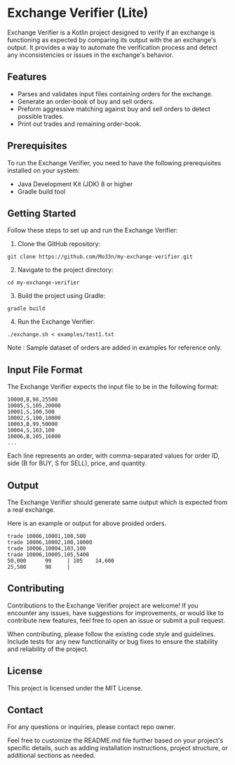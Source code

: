 # Exchange Verifier (Lite)

Exchange Verifier is a Kotlin project designed to verify if an exchange is functioning as expected by comparing its output with the an exchange's output. It provides a way to automate the verification process and detect any inconsistencies or issues in the exchange's behavior.

## Features

- Parses and validates input files containing orders for the exchange.
- Generate an order-book of buy and sell orders.
- Preform aggressive matching against buy and sell orders to detect possible trades.
- Print out trades and remaining order-book.



## Prerequisites

To run the Exchange Verifier, you need to have the following prerequisites installed on your system:

- Java Development Kit (JDK) 8 or higher
- Gradle build tool

## Getting Started

Follow these steps to set up and run the Exchange Verifier:

1. Clone the GitHub repository:

```shell
git clone https://github.com/Mo33n/my-exchange-verifier.git
```

2. Navigate to the project directory:

```shell   
cd my-exchange-verifier
```

3. Build the project using Gradle:

```shell
gradle build
```

4. Run the Exchange Verifier:

```shell
./exchange.sh < examples/test1.txt
```

Note : Sample dataset of orders are added in examples for reference only.



## Input File Format
The Exchange Verifier expects the input file to be in the following format:

```shell
10000,B,98,25500
10005,S,105,20000
10001,S,100,500
10002,S,100,10000
10003,B,99,50000
10004,S,103,100
10006,B,105,16000
...
```

Each line represents an order, with comma-separated values for order ID, side (B for BUY, S for SELL), price, and quantity.

## Output
The Exchange Verifier should generate same output which is expected from a real exchange.

Here is an example or output for above proided orders.
```
trade 10006,10001,100,500
trade 10006,10002,100,10000
trade 10006,10004,103,100
trade 10006,10005,105,5400
50,000      99     | 105    14,600     
25,500      98     |               
```

## Contributing
Contributions to the Exchange Verifier project are welcome! If you encounter any issues, have suggestions for improvements, or would like to contribute new features, feel free to open an issue or submit a pull request.

When contributing, please follow the existing code style and guidelines. Include tests for any new functionality or bug fixes to ensure the stability and reliability of the project.

## License
This project is licensed under the MIT License.

## Contact
For any questions or inquiries, please contact repo owner.


Feel free to customize the README.md file further based on your project's specific details, such as adding installation instructions, project structure, or additional sections as needed.